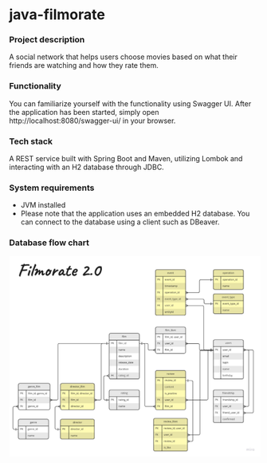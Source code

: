 # java-filmorate

### Project description
A social network that helps users choose movies based on what their friends are watching and how they rate them.

### Functionality
You can familiarize yourself with the functionality using Swagger UI. After the application has been started, simply open http://localhost:8080/swagger-ui/ in your browser.
### Tech stack
A REST service built with Spring Boot and Maven, utilizing Lombok and interacting with an H2 database through JDBC.

### System requirements

- JVM installed
- Please note that the application uses an embedded H2 database. You can connect to the database using a client such as DBeaver.

### Database flow chart
![DB flow chart](Final_DB_scheme.jpg)

